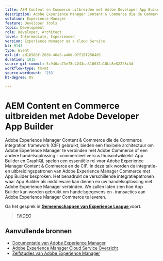```yaml
---
title: AEM Content en Commerce uitbreiden met Adobe Developer App Builder
description: Adobe Experience Manager Content & Commerce die de Commerce integration framework (CIF) gebruikt, bieden een flexibele architectuur om Adobe Experience Manager te verbinden met Adobe Commerce of een andere handelsoplossing - commercieel versus thuisontwikkeld. App Builder en GraphQL spelen een essentiële rol voor Adobe Experience Manager Content & Commerce en de CIF. In deze talk worden de integratie- en uitbreidingspatronen van Adobe Experience Manager Commerce met App Builder besproken. Het benadrukt de verschillende integratiepatronen waar App Builder als middleware kan dienen en uw handelsoplossing met Adobe Experience Manager verbinden. We zullen laten zien hoe App Builder kan worden gebruikt om handelsgegevens en -transacties aan Adobe Experience Manager Commerce te leveren.
solution: Experience Manager
feature: Developer Tools
topic: Development
role: Developer, Architect
level: Intermediate, Experienced
version: Experience Manager as a Cloud Service
kt: 9143
type: Event
exl-id: ed18588f-208b-46a8-a46d-07f15f2504d9
duration: 1815
source-git-commit: 5c946ab73e78d4243ca310032a10bb8e82228c3d
workflow-type: tm+mt
source-wordcount: '253'
ht-degree: 0%

---
```


# AEM Content en Commerce uitbreiden met Adobe Developer App Builder

Adobe Experience Manager Content &amp; Commerce die de Commerce integration framework (CIF) gebruikt, bieden een flexibele architectuur om Adobe Experience Manager te verbinden met Adobe Commerce of een andere handelsoplossing - commercieel versus thuisontwikkeld. App Builder en GraphQL spelen een essentiële rol voor Adobe Experience Manager Content &amp; Commerce en de CIF. In deze talk worden de integratie- en uitbreidingspatronen van Adobe Experience Manager Commerce met App Builder besproken. Het benadrukt de verschillende integratiepatronen waar App Builder als middleware kan dienen en uw handelsoplossing met Adobe Experience Manager verbinden. We zullen laten zien hoe App Builder kan worden gebruikt om handelsgegevens en -transacties aan Adobe Experience Manager Commerce te leveren.

Ga het gesprek in **[Gemeenschappen van Experience League ](https://adobe.ly/3om4942)** voort.

>[!VIDEO](https://video.tv.adobe.com/v/337567/?quality=12&learn=on&hidetitle=true)

## Aanvullende bronnen

- [ Documentatie van Adobe Experience Manager ](https://experienceleague.adobe.com/docs/experience-manager-cloud-service.html?lang=nl-NL)
- [ Adobe Experience Manager Cloud Service Overzicht ](https://experienceleague.adobe.com/docs/experience-manager-cloud-service/overview/home.html?lang=nl-NL)
- [ Zelfstudies van Adobe Experience Manager ](https://experienceleague.adobe.com/docs/experience-manager-tutorials.html?lang=nl-NL)
